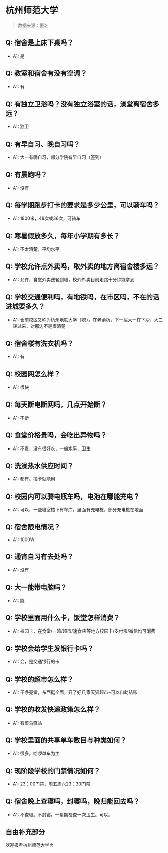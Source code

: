 # 杭州师范大学

> 数据来源：匿名

## Q: 宿舍是上床下桌吗？

- A1: 是

## Q: 教室和宿舍有没有空调？

- A1: 有

## Q: 有独立卫浴吗？没有独立浴室的话，澡堂离宿舍多远？

- A1: 独卫

## Q: 有早自习、晚自习吗？

- A1: 大一有晚自习，部分学院有早自习（签到）

## Q: 有晨跑吗？

- A1: 没有

## Q: 每学期跑步打卡的要求是多少公里，可以骑车吗？

- A1: 1800米，48次或36次，可骑车

## Q: 寒暑假放多久，每年小学期有多长？

- A1: 不太清楚，平均水平

## Q: 学校允许点外卖吗，取外卖的地方离宿舍楼多远？

- A1: 允许，食堂外卖送餐到寝，校外外卖目前走路十分钟能拿到

## Q: 学校交通便利吗，有地铁吗，在市区吗，不在的话进城要多久？

- A1: 仓前校区又称为杭州地铁大学（嗯），在老余杭，下一届大一在下沙，大二转过来，对那边不是很清楚

## Q: 宿舍楼有洗衣机吗？

- A1: 有

## Q: 校园网怎么样？

- A1: 很快

## Q: 每天断电断网吗，几点开始断？

- A1: 不断

## Q: 食堂价格贵吗，会吃出异物吗？

- A1: 不贵，没有很好吃，一般水平，卫生

## Q: 洗澡热水供应时间？

- A1: 都有。插卡就能用

## Q: 校园内可以骑电瓶车吗，电池在哪能充电？

- A1: 可以，一些寝室楼下有车库，里面有充电桩，部分充电桩在地面

## Q: 宿舍限电情况？

- A1: 1000W

## Q: 通宵自习有去处吗？

- A1: 没有

## Q: 大一能带电脑吗？

- A1: 能

## Q: 学校里面用什么卡，饭堂怎样消费？

- A1: 校园卡，在食堂/一鸣/超市/速食店等地方校园卡/支付宝/微信均可消费

## Q: 学校会给学生发银行卡吗？

- A1: 会，是交通银行的卡

## Q: 学校的超市怎么样？

- A1: 干净亮堂，东西挺全面，开了好几家天猫超市\~可以自助结账

## Q: 学校的收发快递政策怎么样？

- A1: 有菜鸟驿站

## Q: 学校里面的共享单车数目与种类如何？

- A1: 很多。哈啰单车为主

## Q: 现阶段学校的门禁情况如何？

- A1: 23：00门禁，周五周六23：30门禁

## Q: 宿舍晚上查寝吗，封寝吗，晚归能回去吗？

- A1: 不查寝。不封寝。一星期检查一次卫生。可以。

## 自由补充部分

欢迎报考杭州师范大学☆